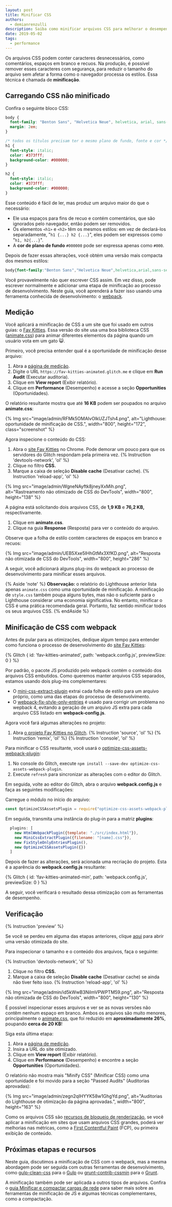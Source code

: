 ```yaml
---
layout: post
title: Minificar CSS
authors:
  - demianrenzulli
description: Saiba como minificar arquivos CSS para melhorar o desempenho, sem afetar a forma como o navegador processa os estilos.
date: 2019-05-02
tags:
  - performance
---
```


Os arquivos CSS podem conter caracteres desnecessários, como comentários, espaços em branco e recuos. Na produção, é possível remover esses caracteres com segurança, para reduzir o tamanho do arquivo sem afetar a forma como o navegador processa os estilos. Essa técnica é chamada de **minificação**.

## Carregando CSS não minificado

Confira o seguinte bloco CSS:

```css
body {
  font-family: "Benton Sans", "Helvetica Neue", helvetica, arial, sans-serif;
  margin: 2em;
}

/* todos os títulos precisam ter o mesmo plano de fundo, fonte e cor */
h1 {
  font-style: italic;
  color: #373fff;
  background-color: #000000;
}

h2 {
  font-style: italic;
  color: #373fff;
  background-color: #000000;
}
```

Esse conteúdo é fácil de ler, mas produz um arquivo maior do que o necessário:

- Ele usa espaços para fins de recuo e contém comentários, que são ignorados pelo navegador, então podem ser removidos.
- Os elementos `<h1>` e `<h2>` têm os mesmos estilos: em vez de declará-los separadamente, "`h1 {...} h2 {...}`", eles podem ser expressos como "`h1, h2{...}`".
- A **cor de plano de fundo** `#000000` pode ser expressa apenas como `#000`.

Depois de fazer essas alterações, você obtém uma versão mais compacta dos mesmos estilos:

```css
body{font-family:"Benton Sans","Helvetica Neue",helvetica,arial,sans-serif;margin:2em}h1,h2{font-style:italic;color:#373fff;background-color:#000}
```

Você provavelmente não quer escrever CSS assim. Em vez disso, pode escrever normalmente e adicionar uma etapa de minificação ao processo de desenvolvimento. Neste guia, você aprenderá a fazer isso usando uma ferramenta conhecida de desenvolvimento: o [webpack](https://webpack.js.org/).

## Medição

Você aplicará a minificação de CSS a um site que foi usado em outros guias: o [Fav Kitties](https://fav-kitties-animated.glitch.me/). Essa versão do site usa uma boa biblioteca CSS ([animate.css](https://github.com/daneden/animate.css)) para animar diferentes elementos da página quando um usuário vota em um gato 😺.

Primeiro, você precisa entender qual é a oportunidade de minificação desse arquivo:

1. Abra a [página de medição](/measure).
2. Digite o URL `https://fav-kitties-animated.glitch.me` e clique em **Run Audit** (Executar auditoria).
3. Clique em **View report** (Exibir relatório).
4. Clique em **Performance** (Desempenho) e acesse a seção **Opportunities** (Oportunidades).

O relatório resultante mostra que até **16 KB** podem ser poupados no arquivo **animate.css**:

{% Img src="image/admin/RFMk5OMAIvOlkUZJTsh4.png", alt="Lighthouse: oportunidade de minificação de CSS.", width="800", height="172", class="screenshot" %}

Agora inspecione o conteúdo do CSS:

1. Abra o [site Fav Kitties](https://fav-kitties-animated.glitch.me/) no Chrome. Pode demorar um pouco para que os servidores do Glitch respondam pela primeira vez. {% Instruction 'devtools-network', 'ol' %}
2. Clique no filtro **CSS.**
3. Marque a caixa de seleção **Disable cache** (Desativar cache). {% Instruction 'reload-app', 'ol' %}

{% Img src="image/admin/WgneNAyftk8jneyXxMih.png", alt="Rastreamento não otimizado de CSS do DevTools", width="800", height="138" %}

A página está solicitando dois arquivos CSS, de **1,9 KB** e **76,2 KB,** respectivamente.

1. Clique em **animate.css**.
2. Clique na guia **Response** (Resposta) para ver o conteúdo do arquivo.

Observe que a folha de estilo contém caracteres de espaços em branco e recuos:

{% Img src="image/admin/UEB5Xxe5IHhGtMx3XfKD.png", alt="Resposta não otimizada de CSS do DevTools", width="800", height="286" %}

A seguir, você adicionará alguns plug-ins do webpack ao processo de desenvolvimento para minificar esses arquivos.

{% Aside 'note' %} **Observação:** o relatório do Lighthouse anterior lista apenas `animate.css` como uma oportunidade de minificação. A minificação de `style.css` também poupa alguns bytes, mas não o suficiente para o Lighthouse considerar uma economia significativa. No entanto, minificar o CSS é uma prática recomendada geral. Portanto, faz sentido minificar todos os seus arquivos CSS. {% endAside %}

## Minificação de CSS com webpack

Antes de pular para as otimizações, dedique algum tempo para entender como funciona o processo de desenvolvimento do [site Fav Kitties](https://glitch.com/edit/#!/fav-kitties-animated?path=webpack.config.js:1:0%5D):

{% Glitch { id: 'fav-kitties-animated', path: 'webpack.config.js', previewSize: 0 } %}

Por padrão, o pacote JS produzido pelo webpack contém o conteúdo dos arquivos CSS embutidos. Como queremos manter arquivos CSS separados, estamos usando dois plug-ins complementares:

- O [mini-css-extract-plugin](https://github.com/webpack-contrib/mini-css-extract-plugin) extrai cada folha de estilo para um arquivo próprio, como uma das etapas do processo de desenvolvimento.
- O [webpack-fix-style-only-entries](https://github.com/fqborges/webpack-fix-style-only-entries) é usado para corrigir um problema no wepback 4, evitando a geração de um arquivo JS extra para cada arquivo CSS listado em **webpack-config.js**.

Agora você fará algumas alterações no projeto:

1. Abra [o projeto Fav Kitties no Glitch](https://glitch.com/~fav-kitties-animated). {% Instruction 'source', 'ol' %} {% Instruction 'remix', 'ol' %} {% Instruction 'console', 'ol' %}

Para minificar o CSS resultante, você usará o [optimize-css-assets-webpack-plugin](https://github.com/NMFR/optimize-css-assets-webpack-plugin):

1. No console do Glitch, execute `npm install --save-dev optimize-css-assets-webpack-plugin`.
2. Execute `refresh` para sincronizar as alterações com o editor do Glitch.

Em seguida, volte ao editor do Glitch, abra o arquivo **webpack.config.js** e faça as seguintes modificações:

Carregue o módulo no início do arquivo:

```js
const OptimizeCSSAssetsPlugin = require("optimize-css-assets-webpack-plugin");
```

Em seguida, transmita uma instância do plug-in para a matriz  **plugins**:

```js
  plugins: [
    new HtmlWebpackPlugin({template: "./src/index.html"}),
    new MiniCssExtractPlugin({filename: "[name].css"}),
    new FixStyleOnlyEntriesPlugin(),
    new OptimizeCSSAssetsPlugin({})
  ]
```

Depois de fazer as alterações, será acionada uma recriação do projeto. Esta é a aparência do **webpack.config.js** resultante:

{% Glitch { id: 'fav-kitties-animated-min', path: 'webpack.config.js', previewSize: 0 } %}

A seguir, você verificará o resultado dessa otimização com as ferramentas de desempenho.

## Verificação

{% Instruction 'preview' %}

Se você se perdeu em alguma das etapas anteriores, clique [aqui](https://fav-kitties-animated-min.glitch.me/) para abrir uma versão otimizada do site.

Para inspecionar o tamanho e o conteúdo dos arquivos, faça o seguinte:

{% Instruction 'devtools-network', 'ol' %}

1. Clique no filtro **CSS.**
2. Marque a caixa de seleção **Disable cache** (Desativar cache) se ainda não tiver feito isso. {% Instruction 'reload-app', 'ol' %}

{% Img src="image/admin/id5kWwB3NilmVPWPTM59.png", alt="Resposta não otimizada de CSS do DevTools", width="800", height="130" %}

É possível inspecionar esses arquivos e ver se as novas versões não contêm nenhum espaço em branco. Ambos os arquivos são muito menores, principalmente o [animate.css](http://fav-kitties-animated-min.glitch.me/animate.css), que foi reduzido em **aproximadamente 26%**, poupando **cerca de 20 KB**!

Siga esta última etapa:

1. Abra a [página de medição](/measure).
2. Insira a URL do site otimizado.
3. Clique em **View report** (Exibir relatório).
4. Clique em **Performance** (Desempenho) e encontre a seção **Opportunities** (Oportunidades).

O relatório não mostra mais "Minify CSS" (Minificar CSS) como uma oportunidade e foi movido para a seção "Passed Audits" (Auditorias aprovadas):

{% Img src="image/admin/zegn2qIHYYK58w1GhgYd.png", alt="Auditorias do Lighthouse de otimização da página aprovadas.", width="800", height="163" %}

Como os arquivos CSS são [recursos de bloqueio de renderização](https://developers.google.com/web/tools/lighthouse/audits/blocking-resources), se você aplicar a minificação em sites que usam arquivos CSS grandes, poderá ver melhorias nas métricas, como a [First Contentful Paint](/fcp/) (FCP), ou primeira exibição de conteúdo.

## Próximas etapas e recursos

Neste guia, discutimos a minificação de CSS com o webpack, mas a mesma abordagem pode ser seguida com outras ferramentas de desenvolvimento, como [gulp-clean-css](https://www.npmjs.com/package/gulp-clean-css) para o [Gulp](https://gulpjs.com/) ou [grunt-contrib-cssmin](https://www.npmjs.com/package/grunt-contrib-cssmin) para o [Grunt](https://gruntjs.com/).

A minificação também pode ser aplicada a outros tipos de arquivos. Confira o [guia Minificar e compactar cargas de rede](/fast/reduce-network-payloads-using-text-compression) para saber mais sobre as ferramentas de minificação de JS e algumas técnicas complementares, como a compactação.
